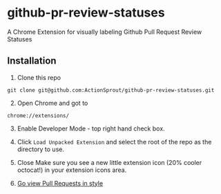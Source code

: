 # github-pr-review-statuses
A Chrome Extension for visually labeling Github Pull Request Review Statuses

## Installation

1. Clone this repo

  ```
  git clone git@github.com:ActionSprout/github-pr-review-statuses.git
  ```
2. Open Chrome and got to
  ```
  chrome://extensions/
  ```
3. Enable Developer Mode - top right hand check box.
4. Click `Load Unpacked Extension` and select the root of the repo as the directory to use.

5. Close Make sure you see a new little extension icon (20% cooler octocat!) in your extension icons area.

6. [Go view Pull Requests in style](https://github.com/pulls?q=is%3Aopen+is%3Apr+user%3AActionSprout)
